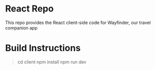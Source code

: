 # React Repo
This repo provides the React client-side code for Wayfinder, our travel companion app


# Build Instructions

>   cd client
>   npm install
>   npm run dev